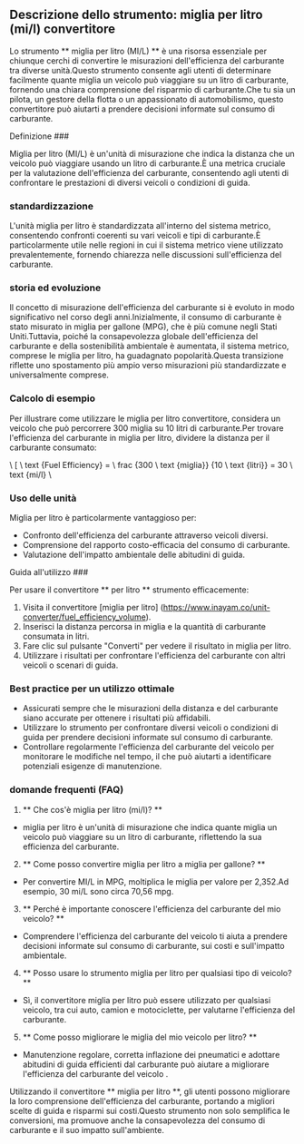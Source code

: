 ## Descrizione dello strumento: miglia per litro (mi/l) convertitore

Lo strumento ** miglia per litro (MI/L) ** è una risorsa essenziale per chiunque cerchi di convertire le misurazioni dell'efficienza del carburante tra diverse unità.Questo strumento consente agli utenti di determinare facilmente quante miglia un veicolo può viaggiare su un litro di carburante, fornendo una chiara comprensione del risparmio di carburante.Che tu sia un pilota, un gestore della flotta o un appassionato di automobilismo, questo convertitore può aiutarti a prendere decisioni informate sul consumo di carburante.

Definizione ###

Miglia per litro (MI/L) è un'unità di misurazione che indica la distanza che un veicolo può viaggiare usando un litro di carburante.È una metrica cruciale per la valutazione dell'efficienza del carburante, consentendo agli utenti di confrontare le prestazioni di diversi veicoli o condizioni di guida.

### standardizzazione

L'unità miglia per litro è standardizzata all'interno del sistema metrico, consentendo confronti coerenti su vari veicoli e tipi di carburante.È particolarmente utile nelle regioni in cui il sistema metrico viene utilizzato prevalentemente, fornendo chiarezza nelle discussioni sull'efficienza del carburante.

### storia ed evoluzione

Il concetto di misurazione dell'efficienza del carburante si è evoluto in modo significativo nel corso degli anni.Inizialmente, il consumo di carburante è stato misurato in miglia per gallone (MPG), che è più comune negli Stati Uniti.Tuttavia, poiché la consapevolezza globale dell'efficienza del carburante e della sostenibilità ambientale è aumentata, il sistema metrico, comprese le miglia per litro, ha guadagnato popolarità.Questa transizione riflette uno spostamento più ampio verso misurazioni più standardizzate e universalmente comprese.

### Calcolo di esempio

Per illustrare come utilizzare le miglia per litro convertitore, considera un veicolo che può percorrere 300 miglia su 10 litri di carburante.Per trovare l'efficienza del carburante in miglia per litro, dividere la distanza per il carburante consumato:

\ [
\ text {Fuel Efficiency} = \ frac {300 \ text {miglia}} {10 \ text {litri}} = 30 \ text {mi/l}
\

### Uso delle unità

Miglia per litro è particolarmente vantaggioso per:

- Confronto dell'efficienza del carburante attraverso veicoli diversi.
- Comprensione del rapporto costo-efficacia del consumo di carburante.
- Valutazione dell'impatto ambientale delle abitudini di guida.

Guida all'utilizzo ###

Per usare il convertitore ** per litro ** strumento efficacemente:

1. Visita il convertitore [miglia per litro] (https://www.inayam.co/unit-converter/fuel_efficiency_volume).
2. Inserisci la distanza percorsa in miglia e la quantità di carburante consumata in litri.
3. Fare clic sul pulsante "Converti" per vedere il risultato in miglia per litro.
4. Utilizzare i risultati per confrontare l'efficienza del carburante con altri veicoli o scenari di guida.

### Best practice per un utilizzo ottimale

- Assicurati sempre che le misurazioni della distanza e del carburante siano accurate per ottenere i risultati più affidabili.
- Utilizzare lo strumento per confrontare diversi veicoli o condizioni di guida per prendere decisioni informate sul consumo di carburante.
- Controllare regolarmente l'efficienza del carburante del veicolo per monitorare le modifiche nel tempo, il che può aiutarti a identificare potenziali esigenze di manutenzione.

### domande frequenti (FAQ)

1. ** Che cos'è miglia per litro (mi/l)? **
- miglia per litro è un'unità di misurazione che indica quante miglia un veicolo può viaggiare su un litro di carburante, riflettendo la sua efficienza del carburante.

2. ** Come posso convertire miglia per litro a miglia per gallone? **
- Per convertire MI/L in MPG, moltiplica le miglia per valore per 2,352.Ad esempio, 30 mi/L sono circa 70,56 mpg.

3. ** Perché è importante conoscere l'efficienza del carburante del mio veicolo? **
- Comprendere l'efficienza del carburante del veicolo ti aiuta a prendere decisioni informate sul consumo di carburante, sui costi e sull'impatto ambientale.

4. ** Posso usare lo strumento miglia per litro per qualsiasi tipo di veicolo? **
- Sì, il convertitore miglia per litro può essere utilizzato per qualsiasi veicolo, tra cui auto, camion e motociclette, per valutarne l'efficienza del carburante.

5. ** Come posso migliorare le miglia del mio veicolo per litro? **
- Manutenzione regolare, corretta inflazione dei pneumatici e adottare abitudini di guida efficienti dal carburante può aiutare a migliorare l'efficienza del carburante del veicolo .

Utilizzando il convertitore ** miglia per litro **, gli utenti possono migliorare la loro comprensione dell'efficienza del carburante, portando a migliori scelte di guida e risparmi sui costi.Questo strumento non solo semplifica le conversioni, ma promuove anche la consapevolezza del consumo di carburante e il suo impatto sull'ambiente.